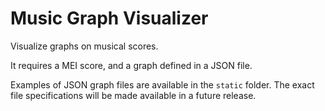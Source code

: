 # Music Graph Visualizer
Visualize graphs on musical scores.

It requires a MEI score, and a graph defined in a JSON file.

Examples of JSON graph files are available in the `static` folder.
The exact file specifications will be made available in a future release.
